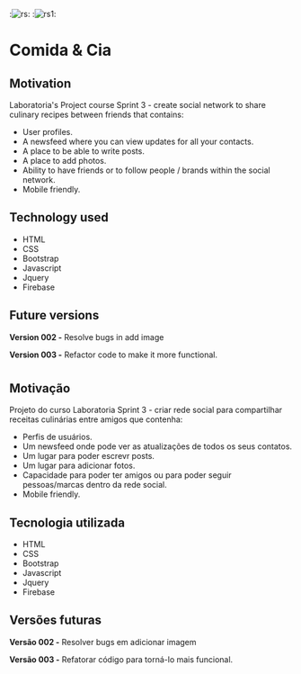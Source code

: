 :![rs](https://user-images.githubusercontent.com/27375075/47627413-ad667c00-db0e-11e8-81b7-6746c3f105ad.PNG):
:![rs1](https://user-images.githubusercontent.com/27375075/47627381-74c6a280-db0e-11e8-9dac-220cc531c327.PNG):

# Comida & Cia

## Motivation
Laboratoria's Project course Sprint 3 - create social network to share culinary recipes between friends that contains:
* User profiles.
* A newsfeed where you can view updates for all your contacts.
* A place to be able to write posts.
* A place to add photos.
* Ability to have friends or to follow people / brands within the social network.
* Mobile friendly.

## Technology used
* HTML
* CSS
* Bootstrap
* Javascript
* Jquery
* Firebase

## Future versions
**Version 002 -** Resolve bugs in add image

**Version 003 -** Refactor code to make it more functional.

#

## Motivação
Projeto do curso Laboratoria Sprint 3 - criar rede social para compartilhar receitas culinárias entre amigos que contenha:
* Perfis de usuários.
* Um newsfeed onde pode ver as atualizações de todos os seus contatos.
* Um lugar para poder escrevr posts.
* Um lugar para adicionar fotos.
* Capacidade para poder ter amigos ou para poder seguir pessoas/marcas dentro da rede social.
* Mobile friendly.

## Tecnologia utilizada
* HTML
* CSS
* Bootstrap
* Javascript
* Jquery
* Firebase

## Versões futuras
**Versão 002 -** Resolver bugs em adicionar imagem

**Versão 003 -** Refatorar código para torná-lo mais funcional.
